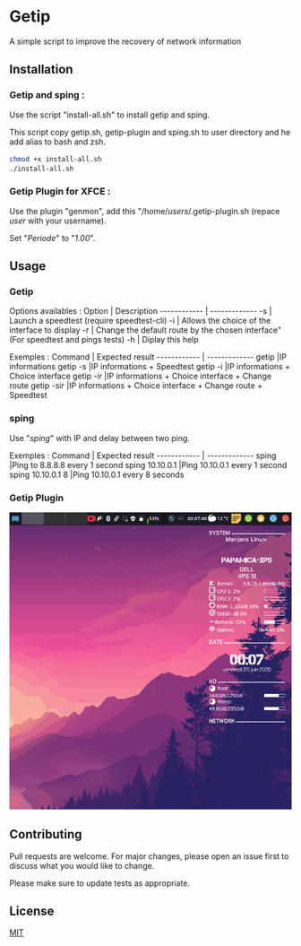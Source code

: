 # Getip
A simple script to improve the recovery of network information

## Installation

### Getip and sping :
Use the script "install-all.sh" to install getip and sping.

This script copy getip.sh, getip-plugin and sping.sh to user directory and he add alias to bash and zsh.


```bash
chmod +x install-all.sh
./install-all.sh
```

### Getip Plugin for XFCE :
Use the plugin "genmon", add this "/home/*users*/.getip-plugin.sh (repace *user* with your username).

Set "*Periode*" to "*1.00*".

## Usage

### Getip
Options availables :
Option | Description
------------ | -------------
  -s | Launch a speedtest (require speedtest-cli)
  -i |     Allows the choice of the interface to display
  -r |     Change the default route by the chosen interface" (For speedtest and pings tests)
  -h |     Diplay this help

Exemples :
Command | Expected result
------------ | -------------
getip       |IP informations
getip -s    |IP informations + Speedtest
getip -i    |IP informations + Choice interface
getip -ir   |IP informations + Choice interface + Change route
getip -sir  |IP informations + Choice interface + Change route + Speedtest


### sping
Use "*sping*" with IP and delay between two ping.

Exemples :
Command | Expected result
------------ | -------------
sping       |Ping to 8.8.8.8 every 1 second
sping 10.10.0.1    |Ping 10.10.0.1 every 1 second
sping 10.10.0.1 8    |Ping 10.10.0.1 every 8 seconds

### Getip Plugin
![](getip-demo.gif)


## Contributing
Pull requests are welcome. For major changes, please open an issue first to discuss what you would like to change.

Please make sure to update tests as appropriate.

## License
[MIT](https://choosealicense.com/licenses/mit/)